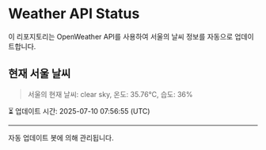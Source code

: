 
# Weather API Status

이 리포지토리는 OpenWeather API를 사용하여 서울의 날씨 정보를 자동으로 업데이트합니다.

## 현재 서울 날씨
> 서울의 현재 날씨: clear sky, 온도: 35.76°C, 습도: 36%

⏳ 업데이트 시간: 2025-07-10 07:56:55 (UTC)

---
자동 업데이트 봇에 의해 관리됩니다.
